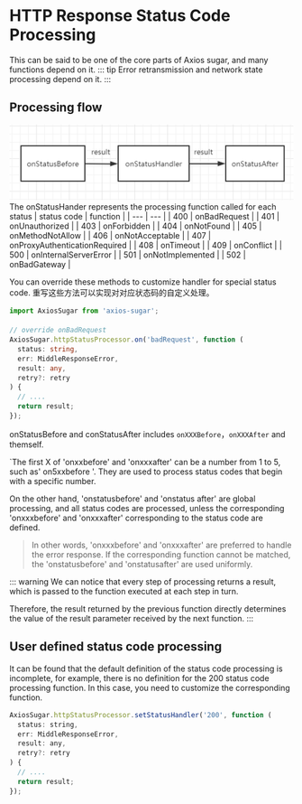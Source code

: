 # HTTP Response Status Code Processing
This can be said to be one of the core parts of Axios sugar, and many functions depend on it.
::: tip
Error retransmission and network state processing depend on it.
:::

## Processing flow
![http_status_process.png](../assets/http_status_process.png)  
The onStatusHander represents the processing function called for each status
| status code | function |
| --- | --- |
| 400 | onBadRequest |
| 401 | onUnauthorized |
| 403 | onForbidden |
| 404 | onNotFound |
| 405 | onMethodNotAllow |
| 406 | onNotAcceptable |
| 407 | onProxyAuthenticationRequired |
| 408 | onTimeout |
| 409 | onConflict |
| 500 | onInternalServerError |
| 501 | onNotImplemented |
| 502 | onBadGateway |

You can override these methods to customize handler for special status code.
重写这些方法可以实现对对应状态码的自定义处理。
```ts
import AxiosSugar from 'axios-sugar';

// override onBadRequest
AxiosSugar.httpStatusProcessor.on('badRequest', function (
  status: string,
  err: MiddleResponseError,
  result: any,
  retry?: retry
) {
  // ....
  return result;
});

```
onStatusBefore and conStatusAfter includes `onXXXBefore`，`onXXXAfter` and themself.

`The first X of 'onxxbefore' and 'onxxxafter' can be a number from 1 to 5, such as' on5xxbefore '. They are used to process status codes that begin with a specific number.

On the other hand, 'onstatusbefore' and 'onstatus after' are global processing, and all status codes are processed, unless the corresponding 'onxxxbefore' and 'onxxxafter' corresponding to the status code are defined.  

> In other words, 'onxxxbefore' and 'onxxxafter' are preferred to handle the error response. If the corresponding function cannot be matched, the 'onstatusbefore' and 'onstatusafter' are used uniformly.

::: warning
We can notice that every step of processing returns a result, which is passed to the function executed at each step in turn.

Therefore, the result returned by the previous function directly determines the value of the result parameter received by the next function.
:::
## User defined status code processing
It can be found that the default definition of the status code processing is incomplete, for example, there is no definition for the 200 status code processing function. In this case, you need to customize the corresponding function.
```js
AxiosSugar.httpStatusProcessor.setStatusHandler('200', function (
  status: string,
  err: MiddleResponseError,
  result: any,
  retry?: retry
) {
  // ....
  return result;
});
```